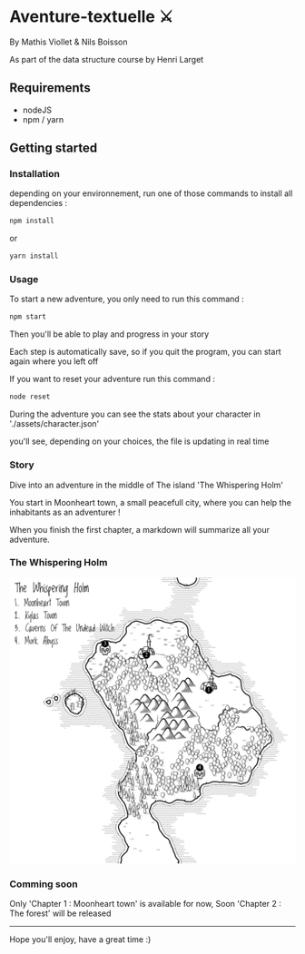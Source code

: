 # Aventure-textuelle ⚔
By Mathis Viollet & Nils Boisson

As part of the data structure course by Henri Larget

## Requirements 

- nodeJS
- npm / yarn

## Getting started

### Installation
depending on your environnement, run one of those commands to install all dependencies :

```bash
npm install
```
or
```bash
yarn install
```

### Usage

To start a new adventure, you only need to run this command :

```bash
npm start
```

Then you'll be able to play and progress in your story

Each step is automatically save, so if you quit the program, you can start again where you left off

If you want to reset your adventure run this command :

```bash
node reset
```

During the adventure you can see the stats about your character in './assets/character.json'

you'll see, depending on your choices, the file is updating in real time

### Story


Dive into an adventure in the middle of The island 'The Whispering Holm'

You start in Moonheart town, a small peacefull city, where you can help the inhabitants as an adventurer !

When you finish the first chapter, a markdown will summarize all your adventure.

### The Whispering Holm

![alt text](./assets/the_whispering_holm.png?raw=true)


### Comming soon

Only 'Chapter 1 : Moonheart town' is available for now,
Soon 'Chapter 2 : The forest' will be released

---

Hope you'll enjoy, have a great time :)
